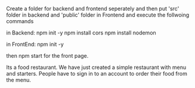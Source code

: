 Create a folder for backend and frontend seperately and then put 'src' folder in backend and 'public' folder in Frontend and execute the follwoing commands

in Backend:
npm init -y
npm install cors
npm install nodemon

in FrontEnd:
npm init -y

then
npm start for the front page.

Its a food restaurant. We have just created a simple restaurant with menu and starters. People have to sign in to an account to order their food from the menu.

